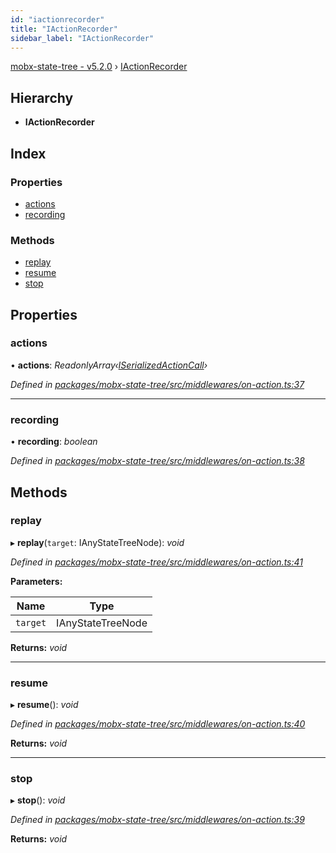 ```yaml
---
id: "iactionrecorder"
title: "IActionRecorder"
sidebar_label: "IActionRecorder"
---
```


[mobx-state-tree - v5.2.0](../index.md) › [IActionRecorder](iactionrecorder.md)

## Hierarchy

* **IActionRecorder**

## Index

### Properties

* [actions](iactionrecorder.md#actions)
* [recording](iactionrecorder.md#recording)

### Methods

* [replay](iactionrecorder.md#replay)
* [resume](iactionrecorder.md#resume)
* [stop](iactionrecorder.md#stop)

## Properties

###  actions

• **actions**: *ReadonlyArray‹[ISerializedActionCall](iserializedactioncall.md)›*

*Defined in [packages/mobx-state-tree/src/middlewares/on-action.ts:37](https://github.com/mobxjs/mobx-state-tree/blob/707cb5de/packages/mobx-state-tree/src/middlewares/on-action.ts#L37)*

___

###  recording

• **recording**: *boolean*

*Defined in [packages/mobx-state-tree/src/middlewares/on-action.ts:38](https://github.com/mobxjs/mobx-state-tree/blob/707cb5de/packages/mobx-state-tree/src/middlewares/on-action.ts#L38)*

## Methods

###  replay

▸ **replay**(`target`: IAnyStateTreeNode): *void*

*Defined in [packages/mobx-state-tree/src/middlewares/on-action.ts:41](https://github.com/mobxjs/mobx-state-tree/blob/707cb5de/packages/mobx-state-tree/src/middlewares/on-action.ts#L41)*

**Parameters:**

Name | Type |
------ | ------ |
`target` | IAnyStateTreeNode |

**Returns:** *void*

___

###  resume

▸ **resume**(): *void*

*Defined in [packages/mobx-state-tree/src/middlewares/on-action.ts:40](https://github.com/mobxjs/mobx-state-tree/blob/707cb5de/packages/mobx-state-tree/src/middlewares/on-action.ts#L40)*

**Returns:** *void*

___

###  stop

▸ **stop**(): *void*

*Defined in [packages/mobx-state-tree/src/middlewares/on-action.ts:39](https://github.com/mobxjs/mobx-state-tree/blob/707cb5de/packages/mobx-state-tree/src/middlewares/on-action.ts#L39)*

**Returns:** *void*
